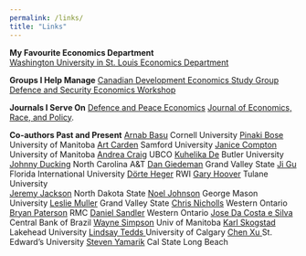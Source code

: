 ```yaml
---
permalink: /links/
title: "Links"
---
```

<strong>My Favourite Economics Department</strong><br>
<a href="http://economics.wustl.edu/">Washington University in St. Louis Economics Department</a>

<strong>Groups I Help Manage</strong>
<a href="https://www.economics.ca/cpages/study-groups">Canadian Development Economics Study Group</a>
<a href="https://www.defenceandsecurityeconomicsworkshop.ca/">Defence and Security Economics Workshop</a>

<strong>Journals I Serve On</strong>
<a rel="noreferrer noopener" href="http://www.tandfonline.com/toc/gdpe20/current" target="_blank">Defence and Peace Economics</a> 
<a rel="noreferrer noopener" href="http://www.springer.com/economics/policy/journal/41996" target="_blank">Journal of Economics, Race, and Policy</a>.

<strong>Co-authors Past and Present</strong>
<a href="https://dyson.cornell.edu/people/arnab-basu">Arnab Basu</a> Cornell University
<a href="https://scholar.google.com/citations?user=ZseEDGEAAAAJ">Pinaki Bose</a> University of Manitoba
<a href="http://artcarden.com/">Art Carden</a> Samford University
<a href="http://janicecompton.wordpress.com">Janice Compton</a> University of Manitoba
<a href="https://sites.google.com/view/andreacraig/home">Andrea Craig</a> UBCO
<a href="http://kuhelika-de.weebly.com/">Kuhelika De</a> Butler University
<a href="https://www.ncat.edu/employee-bio.php?directoryID=1765822481">Johnny Ducking</a> North Carolina A&amp;T
<a href="https://dangiedeman.wordpress.com">Dan Giedeman</a> Grand Valley State
<a href="https://economics.fiu.edu/people/full-time-faculty/ji-gu/">Ji Gu</a> Florida International University
<a href="https://www.rwi-essen.de/en/rwi/team/person/doerte-heger">Dörte Heger</a> RWI
<a href="https://sites.google.com/site/garyhoovereconomics/home">Gary Hoover</a> Tulane University<br><a href="http://jeremyjacksonphd.com/">Jeremy Jackson</a> North Dakota State 
<a href="https://noeldjohnson.github.io/">Noel Johnson</a> George Mason University
<a href="https://www.gvsu.edu/seidman/facultystaff-directory-195.htm?recordId_1=CB6380EB-72A7-A8F6-21E4B89E51098A8B#E277C63A-5715-217A-5A00D3A0737508AD">Leslie Muller</a> Grand Valley State 
<a href="http://law.uwo.ca/about_us/our_people/faculty/christopher_nicholls.html">Chris Nicholls</a> Western Ontario
<a href="https://www.rmcc-cmrc.ca/en/management-and-economics/bryan-paterson">Bryan Paterson</a> RMC
<a href="http://www.eylaw.ca/lw/en/people/daniel-sandler">Daniel Sandler</a> Western Ontario
<a href="https://la.linkedin.com/in/jose-ricardo-da-costa-e-silva-8b1493">Jose Da Costa e Silva</a> Central Bank of Brazil
<a href="http://home.cc.umanitoba.ca/~simpson/">Wayne Simpson</a> Univ of Manitoba
<a href="https://sites.google.com/site/karlskogstad/">Karl Skogstad</a> Lakehead University
<a href="https://econ.ucalgary.ca/manageprofile/profiles/1-8280102">Lindsay Tedds </a>University of Calgary
<a href="https://www.stedwards.edu/directory/employees/chen-xu">Chen Xu </a>St. Edward&#8217;s University
<a href="http://web.csulb.edu/~syamarik/">Steven Yamarik</a> Cal State Long Beach
